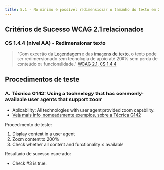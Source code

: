 ```yaml
---
title: 5.1 - No mínimo é possível redimensionar o tamanho do texto em 200% sem a utilização de tecnologias de apoio
---
```


## Critérios de Sucesso WCAG 2.1 relacionados

### CS 1.4.4 (nível AA) - Redimensionar texto

> "Com exceção da [Legendagem](https://www.acessibilidade.gov.pt/wcag/#dfn-captions) e das [imagens de texto](https://www.acessibilidade.gov.pt/wcag/#dfn-images-of-text), o texto pode ser redimensionado sem tecnologia de apoio até 200% sem perda de conteúdo ou funcionalidade." [WCAG 2.1, CS 1.4.4](https://www.acessibilidade.gov.pt/wcag/#x1-4-4-resize-text)

## Procedimentos de teste

### A. Técnica G142: Using a technology that has commonly-available user agents that support zoom

- Aplicability: All technologies with user agent provided zoom capability.
- [Veja mais info, nomeadamente exemplos, sobre a Técnica G142](https://www.w3.org/WAI/WCAG21/Techniques/general/G142.html)

Procedimento de teste:

1. Display content in a user agent
2. Zoom content to 200%
3. Check whether all content and functionality is available

Resultado de sucesso esperado:

- Check #3 is true.
 

